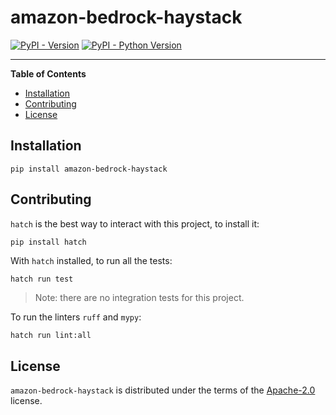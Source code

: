 # amazon-bedrock-haystack

[![PyPI - Version](https://img.shields.io/pypi/v/amazon-bedrock-haystack.svg)](https://pypi.org/project/amazon-bedrock-haystack)
[![PyPI - Python Version](https://img.shields.io/pypi/pyversions/amazon-bedrock-haystack.svg)](https://pypi.org/project/amazon-bedrock-haystack)

-----

**Table of Contents**

- [Installation](#installation)
- [Contributing](#contributing)
- [License](#license)

## Installation

```console
pip install amazon-bedrock-haystack
```

## Contributing

`hatch` is the best way to interact with this project, to install it:
```sh
pip install hatch
```

With `hatch` installed, to run all the tests:
```
hatch run test
```
> Note: there are no integration tests for this project.

To run the linters `ruff` and `mypy`:
```
hatch run lint:all
```

## License

`amazon-bedrock-haystack` is distributed under the terms of the [Apache-2.0](https://spdx.org/licenses/Apache-2.0.html) license.
